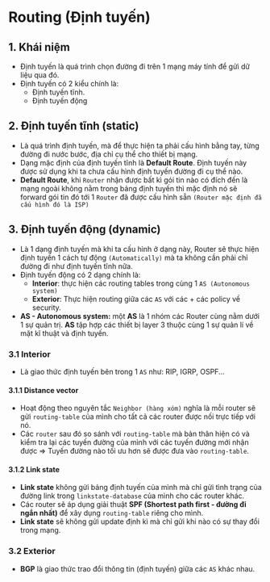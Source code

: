 # Routing (Định tuyến)
## 1. Khái niệm
- Định tuyến là quá trình chọn đường đi trên 1 mạng máy tính để gửi dữ liệu qua đó.
- Định tuyến có 2 kiểu chính là:
  + Định tuyến tĩnh.
  + Định tuyến động

## 2. Định tuyến tĩnh (static)
- Là quá trình định tuyến, mà để thực hiện ta phải cấu hình bằng tay, từng đường đi nước bước, địa chỉ cụ thể cho thiết bị mạng.
- Dạng mặc định của định tuyến tĩnh là **Default Route**. Định tuyến này được sử dụng khi ta chưa cấu hình định tuyến đường đi cụ thể nào.
- **Default Route**, khi `Router` nhận được bất kì gói tin nào có đích đến là mạng ngoài không nằm trong bảng định tuyến thì mặc định nó sẽ forward gói tin đó tới 1 `Router` đã được cấu hình sẵn `(Router mặc định đã cấu hình đó là ISP)`

## 3. Định tuyến động (dynamic)
- Là 1 dạng định tuyến mà khi ta cấu hình ở dạng này, Router sẽ thực hiện định tuyến 1 cách tự động `(Automatically)` mà ta không cần phải chỉ đường đi như định tuyến tĩnh nữa.
- Định tuyến động có  2 dạng chính là:
  + **Interior**: thực hiện các routing tables trong cùng 1 `AS (Autonomous system)`
  + **Exterior**: Thực hiện routing giữa các `AS` với các + các policy về security.
- **AS - Autonomous system:** một **AS**  là 1 nhóm các Router cùng nằm dưới 1 sự quản trị. **AS** tập hợp các thiết bị layer 3 thuộc cùng 1 sự quản lí về mặt kĩ thuật và định tuyến.

### 3.1 Interior 
- Là giao thức định tuyến bên trong 1 `AS` như: RIP, IGRP, OSPF...
#### 3.1.1 Distance vector
- Hoạt động theo nguyên tắc `Neighbor (hàng xóm)` nghĩa là mỗi router sẽ gửi `routing-table`  của mình cho tất cả các router được nối trực tiếp với nó.
- Các `router` sau đó so sánh với `routing-table` mà bản thân hiện có và kiểm tra lại các tuyến đường của mình với các tuyến đường mới nhận được => Tuyến đường nào tối ưu hơn sẽ được đưa vào `routing-table`.

#### 3.1.2 Link state
- **Link state** không gửi bảng định tuyến của mình mà chỉ gửi tình trạng của đường link trong `linkstate-database` của mình cho các router khác.
- Các router sẽ áp dụng giải thuật **SPF (Shortest path first - đường đi ngắn nhất)** để xây dụng `routing-table` riêng cho mình.
- **Link state** sẽ không gửi update định kì mà chỉ gửi khi nào có sự thay đổi trong mạng.

### 3.2 Exterior 
- **BGP** là giao thức trao đổi thông tin (định tuyến) giữa các `AS` khác nhau.



